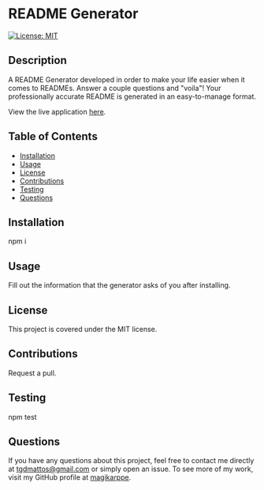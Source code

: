 
  # README Generator

[![License: MIT](https://img.shields.io/badge/License-MIT-yellow.svg)](https://opensource.org/licenses/MIT)

  ## Description 
  A README Generator developed in order to make your life easier when it comes to READMEs. Answer a couple questions and "voila"! Your professionally accurate README is generated in an easy-to-manage format.

  View the live application [here]().

  ## Table of Contents
  * [Installation](#Installation)
  * [Usage](#Usage)
  * [License](#License)
  * [Contributions](#Contributions)
  * [Testing](#Testing)
  * [Questions](#Questions)

  ## Installation
  npm i

  ## Usage
  Fill out the information that the generator asks of you after installing.

  ## License
  This project is covered under the MIT license. 

  ## Contributions
  Request a pull.

  ## Testing
  npm test

  ## Questions
  If you have any questions about this project, feel free to contact me directly at tgdmattos@gmail.com or simply open an issue. To see more of my work, visit my GitHub profile at [magikarppe](https://github.com/magikarppe/).
